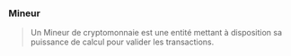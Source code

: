 ### Mineur 

> Un Mineur de cryptomonnaie est une entité mettant à disposition sa puissance de calcul pour valider les transactions.